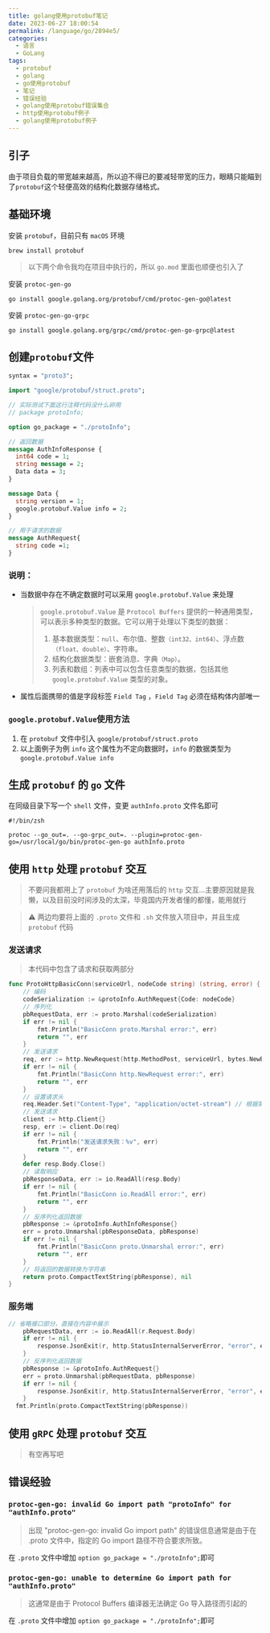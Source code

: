 ```yaml
---
title: golang使用protobuf笔记
date: 2023-06-27 18:00:54
permalink: /language/go/2894e5/
categories:
  - 语言
  - GoLang
tags:
  - protobuf
  - golang
  - go使用protobuf
  - 笔记
  - 错误经验
  - golang使用protobuf错误集合
  - http使用protobuf例子
  - golang使用protobuf例子
---
```


## 引子

由于项目负载的带宽越来越高，所以迫不得已的要减轻带宽的压力，眼睛只能瞄到了`protobuf`这个轻便高效的结构化数据存储格式。

<!-- more -->

<InArticleAdsense
    data-ad-client="ca-pub-1725717718088510"
    data-ad-slot="7426219401">
</InArticleAdsense>

## 基础环境

安装 `protobuf`，目前只有 `macOS` 环境

``` shell
brew install protobuf
```

> 以下两个命令我均在项目中执行的，所以 `go.mod` 里面也顺便也引入了

安装 `protoc-gen-go`

``` shell
go install google.golang.org/protobuf/cmd/protoc-gen-go@latest
```

安装 `protoc-gen-go-grpc`

``` shell
go install google.golang.org/grpc/cmd/protoc-gen-go-grpc@latest
```


## 创建`protobuf`文件

``` proto
syntax = "proto3";

import "google/protobuf/struct.proto";

// 实际测试下面这行注释代码没什么卵用
// package protoInfo;

option go_package = "./protoInfo";

// 返回数据
message AuthInfoResponse {
  int64 code = 1;
  string message = 2;
  Data data = 3;
}

message Data {
  string version = 1;
  google.protobuf.Value info = 2;
}

// 用于请求的数据
message AuthRequest{
  string code =1;
}
```

### 说明：

- 当数据中存在不确定数据时可以采用 `google.protobuf.Value` 来处理
  
  > `google.protobuf.Value` 是 `Protocol Buffers` 提供的一种通用类型，可以表示多种类型的数据。它可以用于处理以下类型的数据：
  > 1. 基本数据类型：`null`、布尔值、整数`（int32、int64）`、浮点数`（float、double）`、字符串。
  > 2. 结构化数据类型：嵌套消息、字典`（Map）`。
  > 3. 列表和数组：列表中可以包含任意类型的数据，包括其他 `google.protobuf.Value` 类型的对象。

- 属性后面携带的值是字段标签 `Field Tag` ，`Field Tag` 必须在结构体内部唯一


### `google.protobuf.Value`使用方法

1. 在 `protobuf` 文件中引入 `google/protobuf/struct.proto`
2. 以上面例子为例 `info` 这个属性为不定向数据时，`info` 的数据类型为 `google.protobuf.Value info`

## 生成 `protobuf` 的 `go` 文件

在同级目录下写一个 `shell` 文件，变更 `authInfo.proto` 文件名即可

``` shell
#!/bin/zsh

protoc --go_out=. --go-grpc_out=. --plugin=protoc-gen-go=/usr/local/go/bin/protoc-gen-go authInfo.proto
```

## 使用 `http` 处理 `protobuf` 交互

> 不要问我都用上了 `protobuf` 为啥还用落后的 `http` 交互...主要原因就是我懒，以及目前没时间涉及的太深，毕竟国内开发者懂的都懂，能用就行

> ⚠️ 两边均要将上面的 `.proto` 文件和 `.sh` 文件放入项目中，并且生成 `protobuf` 代码

### 发送请求

> 本代码中包含了请求和获取两部分

``` go
func ProtoHttpBasicConn(serviceUrl, nodeCode string) (string, error) {
	// 编码
	codeSerialization := &protoInfo.AuthRequest{Code: nodeCode}
	// 序列化
	pbRequestData, err := proto.Marshal(codeSerialization)
	if err != nil {
		fmt.Println("BasicConn proto.Marshal error:", err)
		return "", err
	}
	// 发送请求
	req, err := http.NewRequest(http.MethodPost, serviceUrl, bytes.NewBuffer(pbRequestData))
	if err != nil {
		fmt.Println("BasicConn http.NewRequest error:", err)
		return "", err
	}
	// 设置请求头
	req.Header.Set("Content-Type", "application/octet-stream") // 根据需要设置正确的内容类型
	// 发送请求
	client := http.Client{}
	resp, err := client.Do(req)
	if err != nil {
		fmt.Println("发送请求失败：%v", err)
		return "", err
	}
	defer resp.Body.Close()
	// 读取响应
	pbResponseData, err := io.ReadAll(resp.Body)
	if err != nil {
		fmt.Println("BasicConn io.ReadAll error:", err)
		return "", err
	}
	// 反序列化返回数据
	pbResponse := &protoInfo.AuthInfoResponse{}
	err = proto.Unmarshal(pbResponseData, pbResponse)
	if err != nil {
		fmt.Println("BasicConn proto.Unmarshal error:", err)
		return "", err
	}
	// 将返回的数据转换为字符串
	return proto.CompactTextString(pbResponse), nil
}
```

### 服务端

``` go
// 省略接口部分，直接在内容中展示
	pbRequestData, err := io.ReadAll(r.Request.Body)
	if err != nil {
		response.JsonExit(r, http.StatusInternalServerError, "error", err.Error())
	}
	// 反序列化返回数据
	pbResponse := &protoInfo.AuthRequest{}
	err = proto.Unmarshal(pbRequestData, pbResponse)
	if err != nil {
		response.JsonExit(r, http.StatusInternalServerError, "error", err.Error())
	}
  fmt.Println(proto.CompactTextString(pbResponse))
```

## 使用 `gRPC` 处理 `protobuf` 交互

> 有空再写吧

## 错误经验

### `protoc-gen-go: invalid Go import path "protoInfo" for "authInfo.proto"`

> 出现 "protoc-gen-go: invalid Go import path" 的错误信息通常是由于在 .proto 文件中，指定的 Go import 路径不符合要求所致。

在 `.proto` 文件中增加 `option go_package = "./protoInfo";`即可

### `protoc-gen-go: unable to determine Go import path for "authInfo.proto"`

> 这通常是由于 Protocol Buffers 编译器无法确定 Go 导入路径而引起的

在 `.proto` 文件中增加 `option go_package = "./protoInfo";`即可
